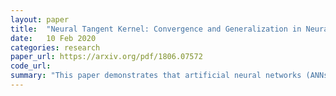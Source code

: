 ```yaml
---
layout: paper
title:  "Neural Tangent Kernel: Convergence and Generalization in Neural Networks"
date:   10 Feb 2020
categories: research
paper_url: https://arxiv.org/pdf/1806.07572
code_url: 
summary: "This paper demonstrates that artificial neural networks (ANNs) are equivalent to Gaussian processes at initialization in the infinite-width limit and introduces the Neural Tangent Kernel (NTK), which describes ANNs' behavior during training. The NTK stabilizes to a constant in the infinite-width limit, allowing the study of ANNs in function space. The authors prove the positive-definiteness of the limiting NTK under certain conditions and show that the network function follows a linear differential equation during training for least-squares regression. Numerical studies on the NTK in wide networks confirm these theoretical findings."
---
```



